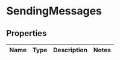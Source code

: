 
# SendingMessages

## Properties
Name | Type | Description | Notes
------------ | ------------- | ------------- | -------------



